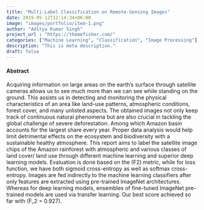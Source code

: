 ```yaml
---
title: "Multi-Label Classification on Remote-Sensing Images"
date: 2019-05-12T12:14:34+06:00
image: "images/portfolio/item-1.png"
author: "Aditya Kumar Singh"
project_url : "https://themefisher.com/"
categories: ["Machine Learning", "Classification", "Image Processing"]
description: "This is meta description."
draft: false
---
```


#### Abstract

Acquiring information on large areas on the earth’s surface through satellite cameras allows us
to see much more than we can see while standing on the ground. This assists us in detecting
and monitoring the physical characteristics of an area like land-use patterns, atmospheric conditions, forest cover, and many unlisted aspects. The obtained images not only keep track of continuous natural phenomena but are also crucial in tackling the global challenge of severe deforestation. Among which Amazon basin accounts for the largest share every year. Proper data analysis would help limit detrimental effects on the ecosystem and biodiversity with a sustainable healthy atmosphere. This report aims to label the satellite image chips of the Amazon rainforest with atmospheric and various classes of land cover/ land use through different machine learning and superior deep learning models. Evaluation is done based on the \(F2\) metric, while for loss function, we have both sigmoid cross-entropy as well as softmax cross-entropy. Images are fed indirectly to the machine learning classifiers after only features are extracted using pre-trained ImageNet architectures. Whereas for deep learning models, ensembles of
fine-tuned ImageNet pre-trained models are used via transfer learning. Our best score achieved
so far with \(F_2 = 0.927\).
